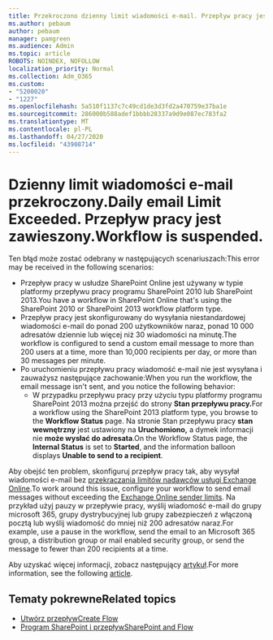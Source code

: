 ```yaml
---
title: Przekroczono dzienny limit wiadomości e-mail. Przepływ pracy jest zawieszony.
ms.author: pebaum
author: pebaum
manager: pamgreen
ms.audience: Admin
ms.topic: article
ROBOTS: NOINDEX, NOFOLLOW
localization_priority: Normal
ms.collection: Adm_O365
ms.custom:
- "5200020"
- "1227"
ms.openlocfilehash: 5a510f1137c7c49cd1de3d3fd2a470759e37ba1e
ms.sourcegitcommit: 286000b588adef1bbbb28337a9d9e087ec783fa2
ms.translationtype: MT
ms.contentlocale: pl-PL
ms.lasthandoff: 04/27/2020
ms.locfileid: "43908714"
---
```

# <a name="daily-email-limit-exceeded-workflow-is-suspended"></a><span data-ttu-id="e25a2-103">Dzienny limit wiadomości e-mail przekroczony.</span><span class="sxs-lookup"><span data-stu-id="e25a2-103">Daily email Limit Exceeded.</span></span> <span data-ttu-id="e25a2-104">Przepływ pracy jest zawieszony.</span><span class="sxs-lookup"><span data-stu-id="e25a2-104">Workflow is suspended.</span></span>

<span data-ttu-id="e25a2-105">Ten błąd może zostać odebrany w następujących scenariuszach:</span><span class="sxs-lookup"><span data-stu-id="e25a2-105">This error may be received in the following scenarios:</span></span>

- <span data-ttu-id="e25a2-106">Przepływ pracy w usłudze SharePoint Online jest używany w typie platformy przepływu pracy programu SharePoint 2010 lub SharePoint 2013.</span><span class="sxs-lookup"><span data-stu-id="e25a2-106">You have a workflow in SharePoint Online that's using the SharePoint 2010 or SharePoint 2013 workflow platform type.</span></span>
- <span data-ttu-id="e25a2-107">Przepływ pracy jest skonfigurowany do wysyłania niestandardowej wiadomości e-mail do ponad 200 użytkowników naraz, ponad 10 000 adresatów dziennie lub więcej niż 30 wiadomości na minutę.</span><span class="sxs-lookup"><span data-stu-id="e25a2-107">The workflow is configured to send a custom email message to more than 200 users at a time, more than 10,000 recipients per day, or more than 30 messages per minute.</span></span>
- <span data-ttu-id="e25a2-108">Po uruchomieniu przepływu pracy wiadomość e-mail nie jest wysyłana i zauważysz następujące zachowanie:</span><span class="sxs-lookup"><span data-stu-id="e25a2-108">When you run the workflow, the email message isn't sent, and you notice the following behavior:</span></span>
    - <span data-ttu-id="e25a2-109">W przypadku przepływu pracy przy użyciu typu platformy programu SharePoint 2013 można przejść do strony **Stan przepływu pracy.**</span><span class="sxs-lookup"><span data-stu-id="e25a2-109">For a workflow using the SharePoint 2013 platform type, you browse to the **Workflow Status** page.</span></span> <span data-ttu-id="e25a2-110">Na stronie Stan przepływu pracy **stan wewnętrzny** jest ustawiony na **Uruchomiono,** a dymek informacji nie **może wysłać do adresata**.</span><span class="sxs-lookup"><span data-stu-id="e25a2-110">On the Workflow Status page, the **Internal Status** is set to **Started**, and the information balloon displays **Unable to send to a recipient**.</span></span>

<span data-ttu-id="e25a2-111">Aby obejść ten problem, skonfiguruj przepływ pracy tak, aby wysyłał wiadomości e-mail bez [przekraczania limitów nadawców usługi Exchange Online](https://docs.microsoft.com/office365/servicedescriptions/exchange-online-service-description/exchange-online-limits#recipientlimits).</span><span class="sxs-lookup"><span data-stu-id="e25a2-111">To work around this issue, configure your workflow to send email messages without exceeding the [Exchange Online sender limits](https://docs.microsoft.com/office365/servicedescriptions/exchange-online-service-description/exchange-online-limits#recipientlimits).</span></span> <span data-ttu-id="e25a2-112">Na przykład użyj pauzy w przepływie pracy, wyślij wiadomość e-mail do grupy microsoft 365, grupy dystrybucyjnej lub grupy zabezpieczeń z włączoną pocztą lub wyślij wiadomość do mniej niż 200 adresatów naraz.</span><span class="sxs-lookup"><span data-stu-id="e25a2-112">For example, use a pause in the workflow, send the email to an Microsoft 365 group, a distribution group or mail enabled security group, or send the message to fewer than 200 recipients at a time.</span></span>


<span data-ttu-id="e25a2-113">Aby uzyskać więcej informacji, zobacz następujący [artykuł](https://support.microsoft.com/help/3150442/daily-email-limit-has-exceeded-and-your-workflow-has-been-suspended-or).</span><span class="sxs-lookup"><span data-stu-id="e25a2-113">For more information, see the following [article](https://support.microsoft.com/help/3150442/daily-email-limit-has-exceeded-and-your-workflow-has-been-suspended-or).</span></span>

## <a name="related-topics"></a><span data-ttu-id="e25a2-114">Tematy pokrewne</span><span class="sxs-lookup"><span data-stu-id="e25a2-114">Related topics</span></span>
- [<span data-ttu-id="e25a2-115">Utwórz przepływ</span><span class="sxs-lookup"><span data-stu-id="e25a2-115">Create Flow</span></span>](https://support.office.com/article/Create-a-flow-for-a-list-or-library-in-SharePoint-Online-or-OneDrive-for-Business-a9c3e03b-0654-46af-a254-20252e580d01) 
- [<span data-ttu-id="e25a2-116">Program SharePoint i przepływ</span><span class="sxs-lookup"><span data-stu-id="e25a2-116">SharePoint and Flow</span></span>](https://flow.microsoft.com/blog/sharepoint-and-flow/) 
